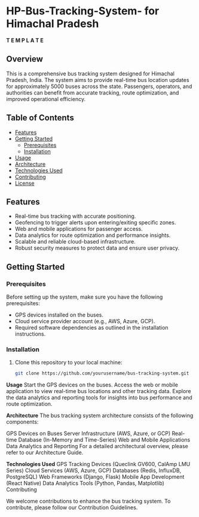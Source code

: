 # HP-Bus-Tracking-System-    for Himachal Pradesh

**T E M P L A T E**

## Overview

This is a comprehensive bus tracking system designed for Himachal Pradesh, India.
The system aims to provide real-time bus location updates for approximately 5000 buses across the state.
Passengers, operators, and authorities can benefit from accurate tracking, route optimization, and improved operational efficiency.

## Table of Contents

- [Features](#features)
- [Getting Started](#getting-started)
  - [Prerequisites](#prerequisites)
  - [Installation](#installation)
- [Usage](#usage)
- [Architecture](#architecture)
- [Technologies Used](#technologies-used)
- [Contributing](#contributing)
- [License](#license)

## Features

- Real-time bus tracking with accurate positioning.
- Geofencing to trigger alerts upon entering/exiting specific zones.
- Web and mobile applications for passenger access.
- Data analytics for route optimization and performance insights.
- Scalable and reliable cloud-based infrastructure.
- Robust security measures to protect data and ensure user privacy.

## Getting Started

### Prerequisites

Before setting up the system, make sure you have the following prerequisites:

- GPS devices installed on the buses.
- Cloud service provider account (e.g., AWS, Azure, GCP).
- Required software dependencies as outlined in the installation instructions.

### Installation

1. Clone this repository to your local machine:

   ```bash
   git clone https://github.com/yourusername/bus-tracking-system.git

**Usage**
Start the GPS devices on the buses.
Access the web or mobile application to view real-time bus locations and other tracking data.
Explore the data analytics and reporting tools for insights into bus performance and route optimization.

**Architecture**
The bus tracking system architecture consists of the following components:

GPS Devices on Buses
Server Infrastructure (AWS, Azure, or GCP)
Real-time Database (In-Memory and Time-Series)
Web and Mobile Applications
Data Analytics and Reporting
For a detailed architectural overview, please refer to our Architecture Guide.

**Technologies Used**
GPS Tracking Devices (Queclink GV600, CalAmp LMU Series)
Cloud Services (AWS, Azure, GCP)
Databases (Redis, InfluxDB, PostgreSQL)
Web Frameworks (Django, Flask)
Mobile App Development (React Native)
Data Analytics Tools (Python, Pandas, Matplotlib)
Contributing

We welcome contributions to enhance the bus tracking system. To contribute, please follow our Contribution Guidelines.


